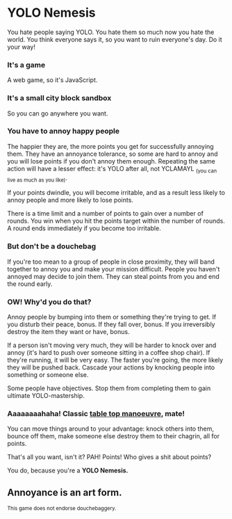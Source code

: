 # YOLO Nemesis

You hate people saying YOLO. You hate them so much now you hate the world. You think everyone says it, so you want to ruin everyone's day. Do it your way!

### It's a game

A web game, so it's JavaScript.

### It's a small city block sandbox

So you can go anywhere you want.

### You have to annoy happy people

The happier they are, the more points you get for successfully annoying them. They have an annoyance tolerance, so some are hard to annoy and you will lose points if you don't annoy them enough. Repeating the same action will have a lesser effect: it's YOLO after all, not YCLAMAYL <sub>(you can live as much as you like)</sub>.

If your points dwindle, you will become irritable, and as a result less likely to annoy people and more likely to lose points.

There is a time limit and a number of points to gain over a number of rounds. You win when you hit the points target within the number of rounds. A round ends immediately if you become too irritable.

### But don't be a douchebag

If you're too mean to a group of people in close proximity, they will band together to annoy you and make your mission difficult. People you haven't annoyed may decide to join them. They can steal points from you and end the round early.

### OW! Why'd you do that?

Annoy people by bumping into them or something they're trying to get. If you disturb their peace, bonus. If they fall over, bonus. If you irreversibly destroy the item they want or have, bonus.

If a person isn't moving very much, they will be harder to knock over and annoy (it's hard to push over someone sitting in a coffee shop chair). If they're running, it will be very easy. The faster you're going, the more likely they will be pushed back. Cascade your actions by knocking people into something or someone else.

Some people have objectives. Stop them from completing them to gain ultimate YOLO-mastership.

### Aaaaaaaahaha! Classic [table top manoeuvre](http://www.urbandictionary.com/define.php?term=table%20top&defid=1093639), mate!

You can move things around to your advantage: knock others into them, bounce off them, make someone else destroy them to their chagrin, all for points.

That's all you want, isn't it? PAH! Points! Who gives a shit about points?

You do, because you're a **YOLO Nemesis.**

## Annoyance is an art form.

<sub>This game does not endorse douchebaggery.</sub>
